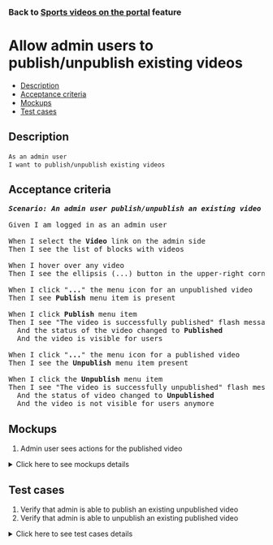 ### Back to [Sports videos on the portal](../../) feature

# Allow admin users to publish/unpublish existing videos

- [Description](#description)
- [Acceptance criteria](#acceptance-criteria)
- [Mockups](#mockups)
- [Test cases](#test-cases)

## Description

    As an admin user
    I want to publish/unpublish existing videos

## Acceptance criteria

<pre>
<b><i>Scenario: An admin user publish/unpublish an existing video</i></b>

Given I am logged in as an admin user

When I select the <b>Video</b> link on the admin side
Then I see the list of blocks with videos

When I hover over any video
Then I see the ellipsis (...) button in the upper-right corner

When I click "<b>...</b>" the menu icon for an unpublished video
Then I see <b>Publish</b> menu item is present

When I click <b>Publish</b> menu item
Then I see "The video is successfully published" flash message
  And the status of the video changed to <b>Published</b>
  And the video is visible for users

When I click "<b>...</b>" the menu icon for a published video
Then I see the <b>Unpublish</b> menu item present

When I click the <b>Unpublish</b> menu item
Then I see "The video is successfully unpublished" flash message
  And the status of video changed to <b>Unpublished</b>
  And the video is not visible for users anymore
</pre>

## Mockups

1. Admin user sees actions for the published video

<details>
  <summary>Click here to see mockups details</summary>

**1. Admin user sees actions for the published video:**

![Admin user sees actions for the published video](/products/sports_hub_portal/web_application_features/video_page/images/video_actions.png)

</details>

## Test cases

1. Verify that admin is able to publish an existing unpublished video
2. Verify that admin is able to unpublish an existing published video

<details>
  <summary>Click here to see test cases details</summary>

### **#1. Verify that admin is able to publish an existing unpublished video**

|Preconditions|Steps|Expected result
--------------|-----|----------
|- Log in with admin account</br>- Go to the <b>Video</b> page</br>- There is an unpublished video|1) Hover over an unpublished video</br>2) Click "<b>...</b>" button > <b>Publish</b> menu item|2) "The video is successfully published" flash message appears and users can see the video|

### **#2. Verify that admin is able to unpublish an existing published video**

|Preconditions|Steps|Expected result
--------------|-----|----------
|- Log in with admin account</br>- Go to the <b>Video</b> page</br>- There is a published video|1) Hover over a published video</br>2) Click "<b>...</b>" button > <b>Unpublish</b> menu item|2) "The video is successfully unpublished" flash message appears and users can not see the video|

</details>
